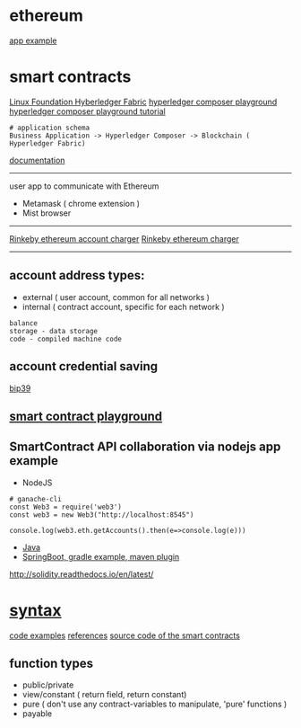 # ethereum
[app example](https://github.com/StephenGrider/EthereumCasts)


# smart contracts
[Linux Foundation Hyberledger Fabric](https://www.hyperledger.org/)
[hyperledger composer playground](http://composer-playground.mybluemix.net/login)
[hyperledger composer playground tutorial](https://hyperledger.github.io/composer/latest/tutorials/playground-tutorial.html)
```
# application schema
Business Application -> Hyperledger Composer -> Blockchain ( Hyperledger Fabric)
```
[documentation](http://solidity.readthedocs.io/en/latest/)

---
user app to communicate with Ethereum
* Metamask ( chrome extension )
* Mist browser

---
[Rinkeby ethereum account charger](rinkeby-faucet.com)
[Rinkeby ethereum charger](https://faucet.rinkeby.io/)


---

## account address types:
* external ( user account, common for all networks )
* internal ( contract account, specific for each network )
```
balance
storage - data storage
code - compiled machine code 
```

## account credential saving
[bip39](https://iancoleman.io/bip39/)

## [smart contract playground](http://remix.ethereum.org)


## SmartContract API collaboration via nodejs app example
* NodeJS
```
# ganache-cli 
const Web3 = require('web3')
const web3 = new Web3("http://localhost:8545")

console.log(web3.eth.getAccounts().then(e=>console.log(e)))
```
* [Java](https://docs.web3j.io/getting_started.html)
* [SpringBoot, gradle example, maven plugin](https://github.com/web3j/)

http://solidity.readthedocs.io/en/latest/

# [syntax](http://solidity.readthedocs.io/en/latest/)
[code examples](https://solidity.readthedocs.io/en/latest/solidity-by-example.html)
[references](https://solidity.readthedocs.io/en/latest/solidity-in-depth.html)
[source code of the smart contracts](https://github.com/ethereum/solidity)

## function types
* public/private
* view/constant ( return field, return constant)
* pure ( don't use any contract-variables to manipulate, 'pure' functions  )
* payable 
